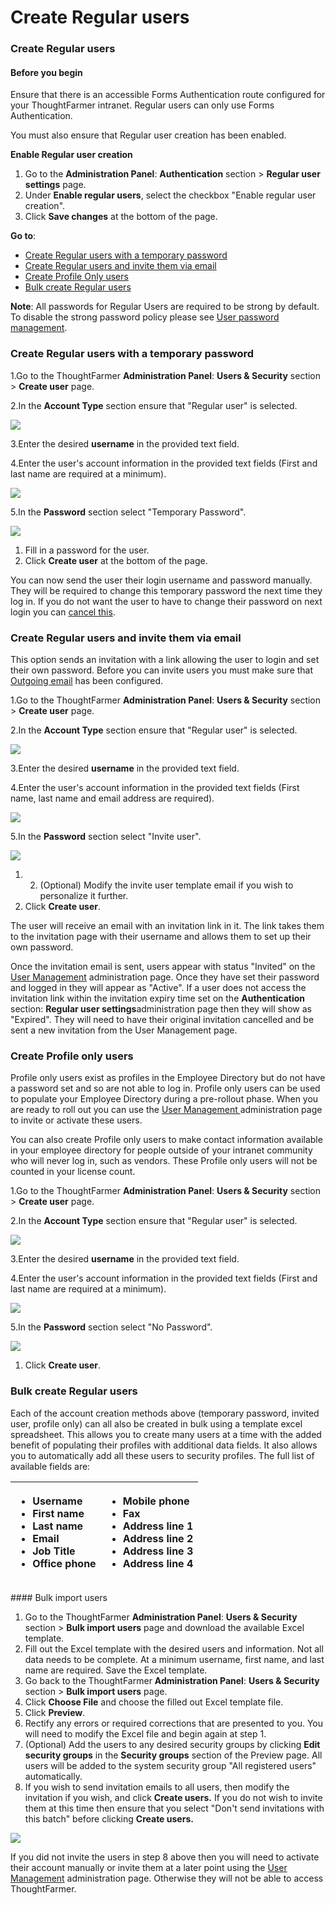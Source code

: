 # Create Regular users



### Create Regular users

#### Before you begin

Ensure that there is an accessible Forms Authentication route configured for your ThoughtFarmer intranet. Regular users can only use Forms Authentication.  
  
You must also ensure that Regular user creation has been enabled.  
  
**Enable Regular user creation**

1. Go to the **Administration Panel**: **Authentication** section &gt; **Regular user settings** page.
2. Under **Enable regular users**, select the checkbox "Enable regular user creation".
3. Click **Save changes** at the bottom of the page.

**Go to**:

* [Create Regular users with a temporary password](create-regular-users.md)
* [Create Regular users and invite them via email](create-regular-users.md)
* [Create Profile Only users](create-regular-users.md)
* [Bulk create Regular users](create-regular-users.md)

**Note**: All passwords for Regular Users are required to be strong by default. To disable the strong password policy please see [User password management](../user-password-management/).

### Create Regular users with a temporary password

1.Go to the ThoughtFarmer **Administration Panel**: **Users & Security** section &gt; **Create user** page.

2.In the **Account Type** section ensure that "Regular user" is selected.

![](../../../.gitbook/assets/1%20%2875%29.png)



3.Enter the desired **username** in the provided text field.

4.Enter the user's account information in the provided text fields \(First and last name are required at a minimum\).

![](../../../.gitbook/assets/2%20%2818%29.png)

5.In the **Password** section select "Temporary Password".  
 

![](../../../.gitbook/assets/3%20%2834%29.png)



1. Fill in a password for the user.
2. Click **Create user** at the bottom of the page.

You can now send the user their login username and password manually. They will be required to change this temporary password the next time they log in. If you do not want the user to have to change their password on next login you can [cancel this](https://community.thoughtfarmer.com/content/105892).  
 

### Create Regular users and invite them via email <a id="section2"></a>

This option sends an invitation with a link allowing the user to login and set their own password. Before you can invite users you must make sure that [Outgoing email](../../notifications-and-email/outgoing-email.md) has been configured.

1.Go to the ThoughtFarmer **Administration Panel**: **Users & Security** section &gt; **Create user** page.

2.In the **Account Type** section ensure that "Regular user" is selected.

![](../../../.gitbook/assets/4%20%2841%29.png)

3.Enter the desired **username** in the provided text field.

4.Enter the user's account information in the provided text fields \(First name, last name and email address are required\).  
 

![](../../../.gitbook/assets/5%20%2823%29.png)

5.In the **Password** section select "Invite user".

![](../../../.gitbook/assets/6.png)



1. 2. \(Optional\) Modify the invite user template email if you wish to personalize it further.
3. Click **Create user**.

The user will receive an email with an invitation link in it. The link takes them to the invitation page with their username and allows them to set up their own password.  
  
Once the invitation email is sent, users appear with status "Invited" on the [User Management](../) administration page. Once they have set their password and logged in they will appear as "Active". If a user does not access the invitation link within the invitation expiry time set on the **Authentication** section: **Regular user settings**administration page then they will show as "Expired". They will need to have their original invitation cancelled and be sent a new invitation from the User Management page.  
 

### Create Profile only users <a id="section3"></a>

Profile only users exist as profiles in the Employee Directory but do not have a password set and so are not able to log in. Profile only users can be used to populate your Employee Directory during a pre-rollout phase. When you are ready to roll out you can use the [User Management ](../)administration page to invite or activate these users.  
  
You can also create Profile only users to make contact information available in your employee directory for people outside of your intranet community who will never log in, such as vendors. These Profile only users will not be counted in your license count.

1.Go to the ThoughtFarmer **Administration Panel**: **Users & Security** section &gt; **Create user** page.

2.In the **Account Type** section ensure that "Regular user" is selected.

![](../../../.gitbook/assets/7.png)

3.Enter the desired **username** in the provided text field.

4.Enter the user's account information in the provided text fields \(First and last name are required at a minimum\).

![](../../../.gitbook/assets/8%20%2821%29.png)

5.In the **Password** section select "No Password".

![](../../../.gitbook/assets/9%20%282%29.png)



1. Click **Create user**.

### Bulk create Regular users <a id="section5"></a>

Each of the account creation methods above \(temporary password, invited user, profile only\) can all also be created in bulk using a template excel spreadsheet. This allows you to create many users at a time with the added benefit of populating their profiles with additional data fields. It also allows you to automatically add all these users to security profiles. The full list of available fields are:

<table>
  <thead>
    <tr>
      <th style="text-align:left">
        <ul>
          <li>Username</li>
          <li>First name</li>
          <li>Last name</li>
          <li>Email</li>
          <li>Job Title</li>
          <li>Office phone</li>
        </ul>
      </th>
      <th style="text-align:left">
        <ul>
          <li>Mobile phone</li>
          <li>Fax</li>
          <li>Address line 1</li>
          <li>Address line 2</li>
          <li>Address line 3</li>
          <li>Address line 4</li>
        </ul>
      </th>
    </tr>
  </thead>
  <tbody></tbody>
</table>#### Bulk import users

1. Go to the ThoughtFarmer **Administration Panel**: **Users & Security** section &gt; **Bulk import users** page and download the available Excel template.
2. Fill out the Excel template with the desired users and information. Not all data needs to be complete. At a minimum username, first name, and last name are required. Save the Excel template.
3. Go back to the ThoughtFarmer **Administration Panel**: **Users & Security** section &gt; **Bulk import users** page.
4. Click **Choose File** and choose the filled out Excel template file.
5. Click **Preview**.
6. Rectify any errors or required corrections that are presented to you. You will need to modify the Excel file and begin again at step 1.
7. \(Optional\) Add the users to any desired security groups by clicking **Edit security groups** in the **Security groups** section of the Preview page. All users will be added to the system security group "All registered users" automatically.
8. If you wish to send invitation emails to all users, then modify the invitation if you wish, and click **Create users.** If you do not wish to invite them at this time then ensure that you select "Don't send invitations with this batch" before clicking **Create users.**

![](../../../.gitbook/assets/10%20%289%29.png)

If you did not invite the users in step 8 above then you will need to activate their account manually or invite them at a later point using the [User Management](../) administration page. Otherwise they will not be able to access ThoughtFarmer.

